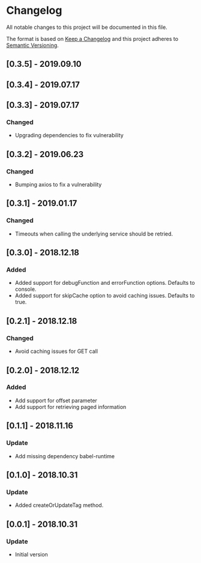 # Changelog
All notable changes to this project will be documented in this file.

The format is based on [Keep a Changelog](http://keepachangelog.com/en/1.0.0/)
and this project adheres to [Semantic Versioning](http://semver.org/spec/v2.0.0.html).

## [0.3.5] - 2019.09.10
## [0.3.4] - 2019.07.17
## [0.3.3] - 2019.07.17
### Changed
- Upgrading dependencies to fix vulnerability

## [0.3.2] - 2019.06.23
### Changed
- Bumping axios to fix a vulnerability

## [0.3.1] - 2019.01.17
### Changed
- Timeouts when calling the underlying service should be retried. 

## [0.3.0] - 2018.12.18
### Added
- Added support for debugFunction and errorFunction options. Defaults to console.
- Added support for skipCache option to avoid caching issues. Defaults to true. 

## [0.2.1] - 2018.12.18
### Changed
- Avoid caching issues for GET call

## [0.2.0] - 2018.12.12
### Added
- Add support for offset parameter
- Add support for retrieving paged information

## [0.1.1] - 2018.11.16
### Update
- Add missing dependency babel-runtime

## [0.1.0] - 2018.10.31
### Update
- Added createOrUpdateTag method. 

## [0.0.1] - 2018.10.31
### Update
- Initial version 
